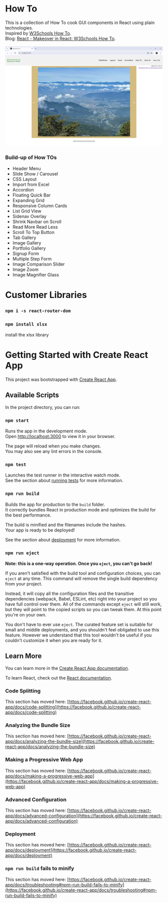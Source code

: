 # How To

This is a collection of How To cook GUI components in React using plain technologies.<br/>
Inspired by [W3Schools How To](https://www.w3schools.com/howto/default.asp).
<br/>
Blog: [React - Makeover in React: W3Schools How To](https://plus-tec.blogspot.com/2024/12/react-makeover-in-react-w3schools-how-to.html).
<br/><br/>
<img width="1128" alt="window" src="public/shared/img/window.png">

### Build-up of How TOs
<ul>
  <li>Header Menu</li>
  <li>Slide Show / Carousel</li>
  <li>CSS Layout</li>
  <li>Import from Excel</li>
  <li>Accordion</li>
  <li>Floating Quick Bar</li>
  <li>Expanding Grid</li>
  <li>Responsive Column Cards</li>
  <li>List Grid View</li>
  <li>Sidenav Overlay</li>
  <li>Shrink Navbar on Scroll</li>
  <li>Read More Read Less</li>
  <li>Scroll To Top Button</li>
  <li>Tab Gallery</li>
  <li>Image Gallery</li>
  <li>Portfolio Gallery</li>
  <li>Signup Form</li>
  <li>Multiple Step Form</li>
  <li>Image Comparison Slider</li>
  <li>Image Zoom</li>
  <li>Image Magnifier Glass</li>
</ul>

# Customer Libraries

### `npm i -s react-router-dom`

### `npm install xlsx`
install the xlsx library



# Getting Started with Create React App

This project was bootstrapped with [Create React App](https://github.com/facebook/create-react-app).

## Available Scripts

In the project directory, you can run:

### `npm start`

Runs the app in the development mode.\
Open [http://localhost:3000](http://localhost:3000) to view it in your browser.

The page will reload when you make changes.\
You may also see any lint errors in the console.

### `npm test`

Launches the test runner in the interactive watch mode.\
See the section about [running tests](https://facebook.github.io/create-react-app/docs/running-tests) for more information.

### `npm run build`

Builds the app for production to the `build` folder.\
It correctly bundles React in production mode and optimizes the build for the best performance.

The build is minified and the filenames include the hashes.\
Your app is ready to be deployed!

See the section about [deployment](https://facebook.github.io/create-react-app/docs/deployment) for more information.

### `npm run eject`

**Note: this is a one-way operation. Once you `eject`, you can't go back!**

If you aren't satisfied with the build tool and configuration choices, you can `eject` at any time. This command will remove the single build dependency from your project.

Instead, it will copy all the configuration files and the transitive dependencies (webpack, Babel, ESLint, etc) right into your project so you have full control over them. All of the commands except `eject` will still work, but they will point to the copied scripts so you can tweak them. At this point you're on your own.

You don't have to ever use `eject`. The curated feature set is suitable for small and middle deployments, and you shouldn't feel obligated to use this feature. However we understand that this tool wouldn't be useful if you couldn't customize it when you are ready for it.

## Learn More

You can learn more in the [Create React App documentation](https://facebook.github.io/create-react-app/docs/getting-started).

To learn React, check out the [React documentation](https://reactjs.org/).

### Code Splitting

This section has moved here: [https://facebook.github.io/create-react-app/docs/code-splitting](https://facebook.github.io/create-react-app/docs/code-splitting)

### Analyzing the Bundle Size

This section has moved here: [https://facebook.github.io/create-react-app/docs/analyzing-the-bundle-size](https://facebook.github.io/create-react-app/docs/analyzing-the-bundle-size)

### Making a Progressive Web App

This section has moved here: [https://facebook.github.io/create-react-app/docs/making-a-progressive-web-app](https://facebook.github.io/create-react-app/docs/making-a-progressive-web-app)

### Advanced Configuration

This section has moved here: [https://facebook.github.io/create-react-app/docs/advanced-configuration](https://facebook.github.io/create-react-app/docs/advanced-configuration)

### Deployment

This section has moved here: [https://facebook.github.io/create-react-app/docs/deployment](https://facebook.github.io/create-react-app/docs/deployment)

### `npm run build` fails to minify

This section has moved here: [https://facebook.github.io/create-react-app/docs/troubleshooting#npm-run-build-fails-to-minify](https://facebook.github.io/create-react-app/docs/troubleshooting#npm-run-build-fails-to-minify)

